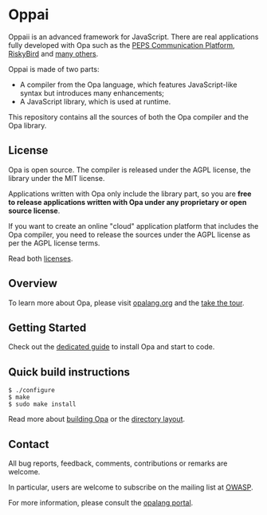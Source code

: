 # Oppai #

Oppaii is an advanced framework for JavaScript. There are real applications fully developed with Opa such as the [PEPS Communication Platform](https://github.com/MLstate/PEPS), [RiskyBird](https://github.com/alokmenghrajani/riskybird) and [many others](https://github.com/trending?l=opa&since=weekly).

Oppai is made of two parts:

* A compiler from the Opa language, which features JavaScript-like syntax but introduces many enhancements;
* A JavaScript library, which is used at runtime.

This repository contains all the sources of both the Opa compiler and the Opa library.

## License ##

Opa is open source. The compiler is released under the AGPL license, the library under the MIT license. 

Applications written with Opa only include the library part, so you are **free to release applications written with Opa under any proprietary or open source license**.

If you want to create an online "cloud" application platform that includes the Opa compiler, you need to release the sources under the AGPL license as per the AGPL license terms.

Read both [licenses](https://github.com/MLstate/opalang/tree/master/doc). 

## Overview ##

To learn more about Opa, please visit [opalang.org](http://opalang.org) and the [take the tour](https://github.com/MLstate/opalang/wiki/A-tour-of-Opa).

## Getting Started ##

Check out the [dedicated guide](https://github.com/MLstate/opalang/wiki/Getting-started) to install Opa and start to code.

## Quick build instructions ##

    $ ./configure
    $ make
    $ sudo make install

Read more about [building Opa](https://github.com/MLstate/opalang/wiki/Building-Opa) or the [directory layout](https://github.com/MLstate/opalang/wiki/Directory-layout).

Contact
-------

All bug reports, feedback, comments, contributions or remarks are welcome.

In particular, users are welcome to subscribe on the mailing list at [OWASP](https://lists.owasp.org/listinfo/opa).

For more information, please consult the [opalang portal](http://opalang.org).
